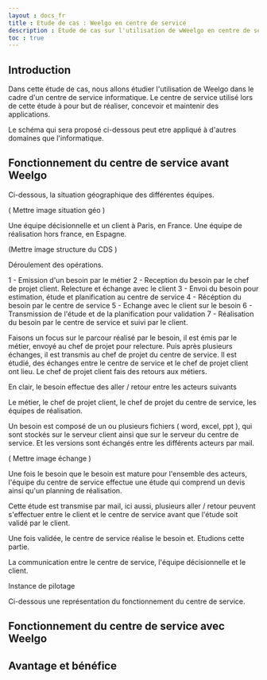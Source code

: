 ```yaml
---
layout : docs_fr
title : Etude de cas : Weelgo en centre de service
description : Etude de cas sur l'utilisation de wWeelgo en centre de service
toc : true
---
```


## Introduction

Dans cette étude de cas, nous allons étudier l'utilisation de Weelgo dans le cadre d'un centre de service informatique. 
Le centre de service utilisé lors de cette étude à pour but de réaliser, concevoir et maintenir des applications. 

Le schéma qui sera proposé ci-dessous peut etre appliqué à d'autres domaines que l'informatique. 

## Fonctionnement du centre de service avant Weelgo


Ci-dessous, la situation géographique des différentes équipes. 

( Mettre image situation géo ) 

Une équipe décisionnelle et un client à Paris, en France. Une équipe de réalisation hors france, en Espagne. 

(Mettre image structure du CDS ) 


Déroulement des opérations. 

1 - Emission d'un besoin par le métier
2 - Reception du besoin par le chef de projet client. Relecture et échange avec le client
3 - Envoi du besoin pour estimation, étude et planification au centre de service 
4 - Récéption du besoin par le centre de service
5 - Echange avec le client sur le besoin 
6 - Transmission de l'étude et de la planification pour validation 
7 - Réalisation du besoin par le centre de service et suivi par le client. 


Faisons un focus sur le parcour réalisé par le besoin, il est émis par le métier, envoyé au chef de projet pour relecture. Puis après plusieurs échanges, il est transmis au chef de projet du centre de service. Il est étudié, des échanges entre le centre de service et le chef de projet client ont lieu. Le chef de projet client fais des retours aux métiers. 

En clair, le besoin effectue des aller / retour entre les acteurs suivants 

Le métier, le chef de projet client, le chef de projet du centre de service, les équipes de réalisation. 

Un besoin est composé de un ou plusieurs fichiers ( word, excel, ppt ), qui sont stockés sur le serveur client ainsi que sur le serveur du centre de service. Et les versions sont échangés entre les différents acteurs par mail. 

( Mettre image échange )



Une fois le besoin que le besoin est mature pour l'ensemble des acteurs, l'équipe du centre de service effectue une étude qui comprend un devis ainsi qu'un planning de réalisation. 

Cette étude est transmise par mail, ici aussi, plusieurs aller / retour peuvent s'effectuer entre le client et le centre de service avant que l'étude soit validé par le client. 

Une fois validée, le centre de service réalise le besoin et. Etudions cette partie. 






La communication entre le centre de service, l'équipe décisionnelle et le client. 


Instance de pilotage 






Ci-dessous une représentation du fonctionnement du centre de service. 





## Fonctionnement du centre de service avec Weelgo

## Avantage et bénéfice

